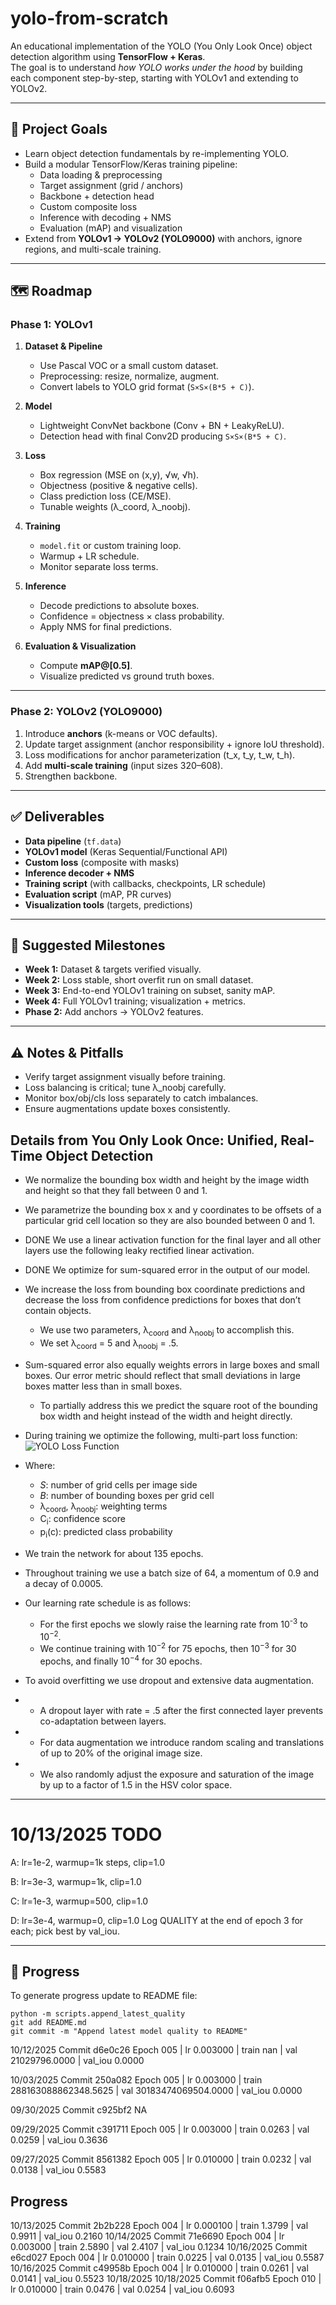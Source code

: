 # yolo-from-scratch

An educational implementation of the YOLO (You Only Look Once) object detection algorithm using **TensorFlow + Keras**.  
The goal is to understand *how YOLO works under the hood* by building each component step-by-step, starting with YOLOv1 and extending to YOLOv2.

---

## 📌 Project Goals
- Learn object detection fundamentals by re-implementing YOLO.
- Build a modular TensorFlow/Keras training pipeline:
  - Data loading & preprocessing
  - Target assignment (grid / anchors)
  - Backbone + detection head
  - Custom composite loss
  - Inference with decoding + NMS
  - Evaluation (mAP) and visualization
- Extend from **YOLOv1 → YOLOv2 (YOLO9000)** with anchors, ignore regions, and multi-scale training.

---

## 🗺 Roadmap

### Phase 1: YOLOv1
1. **Dataset & Pipeline**
   - Use Pascal VOC or a small custom dataset.
   - Preprocessing: resize, normalize, augment.
   - Convert labels to YOLO grid format (`S×S×(B*5 + C)`).

2. **Model**
   - Lightweight ConvNet backbone (Conv + BN + LeakyReLU).
   - Detection head with final Conv2D producing `S×S×(B*5 + C)`.

3. **Loss**
   - Box regression (MSE on (x,y), √w, √h).
   - Objectness (positive & negative cells).
   - Class prediction loss (CE/MSE).
   - Tunable weights (λ_coord, λ_noobj).

4. **Training**
   - `model.fit` or custom training loop.
   - Warmup + LR schedule.
   - Monitor separate loss terms.

5. **Inference**
   - Decode predictions to absolute boxes.
   - Confidence = objectness × class probability.
   - Apply NMS for final predictions.

6. **Evaluation & Visualization**
   - Compute **mAP@[0.5]**.
   - Visualize predicted vs ground truth boxes.

---

### Phase 2: YOLOv2 (YOLO9000)
1. Introduce **anchors** (k-means or VOC defaults).
2. Update target assignment (anchor responsibility + ignore IoU threshold).
3. Loss modifications for anchor parameterization (t_x, t_y, t_w, t_h).
4. Add **multi-scale training** (input sizes 320–608).
5. Strengthen backbone.

---

## ✅ Deliverables
- **Data pipeline** (`tf.data`)
- **YOLOv1 model** (Keras Sequential/Functional API)
- **Custom loss** (composite with masks)
- **Inference decoder + NMS**
- **Training script** (with callbacks, checkpoints, LR schedule)
- **Evaluation script** (mAP, PR curves)
- **Visualization tools** (targets, predictions)

---

## 📅 Suggested Milestones
- **Week 1:** Dataset & targets verified visually.
- **Week 2:** Loss stable, short overfit run on small dataset.
- **Week 3:** End-to-end YOLOv1 training on subset, sanity mAP.
- **Week 4:** Full YOLOv1 training; visualization + metrics.
- **Phase 2:** Add anchors → YOLOv2 features.

---

## ⚠️ Notes & Pitfalls
- Verify target assignment visually before training.
- Loss balancing is critical; tune λ_noobj carefully.
- Monitor box/obj/cls loss separately to catch imbalances.
- Ensure augmentations update boxes consistently.

## Details from You Only Look Once: Unified, Real-Time Object Detection
- We normalize the bounding box width and height by the image width and height so that they fall between 0 and 1.
- We parametrize the bounding box x and y coordinates to be offsets of a particular grid cell location so they are also bounded between 0 and 1.
- DONE We use a linear activation function for the final layer and all other layers use the following leaky rectified linear activation.
- DONE We optimize for sum-squared error in the output of our model.
- We increase the loss from bounding box coordinate predictions and decrease the loss from confidence predictions for boxes that don’t contain objects. 
  - We use two parameters, λ<sub>coord</sub> and λ<sub>noobj</sub> to accomplish this. 
  - We set λ<sub>coord</sub> = 5 and λ<sub>noobj</sub> = .5.
- Sum-squared error also equally weights errors in large boxes and small boxes. Our error metric should reflect that small deviations in large boxes matter less than in small
boxes. 
  - To partially address this we predict the square root of the bounding box width and height instead of the width and height directly.
- During training we optimize the following, multi-part loss function:
![YOLO Loss Function](assets/yolo_loss_function.png)

- Where: 
  - <i>S</i>: number of grid cells per image side  
  - <i>B</i>: number of bounding boxes per grid cell  
  - λ<sub>coord</sub>, λ<sub>noobj</sub>: weighting terms  
  - C<sub>i</sub>: confidence score  
  - p<sub>i</sub>(c): predicted class probability  

- We train the network for about 135 epochs.
- Throughout training we use a batch size of 64, a momentum of 0.9 and a decay of 0.0005.
- Our learning rate schedule is as follows: 
  - For the first epochs we slowly raise the learning rate from 10<sup>-3</sup> to 10<sup>−2</sup>.
  - We continue training with 10<sup>−2</sup> for 75 epochs, then 10<sup>−3</sup> for 30 epochs, and finally 10<sup>−4</sup> for 30 epochs.
- To avoid overfitting we use dropout and extensive data augmentation. 
- - A dropout layer with rate = .5 after the first connected layer prevents co-adaptation between layers.
- - For data augmentation we introduce random scaling and translations of up to 20% of the original image size. 
- - We also randomly adjust the exposure and saturation of the image by up to a factor of 1.5 in the HSV color space.

---
# 10/13/2025 TODO
A: lr=1e-2, warmup=1k steps, clip=1.0

B: lr=3e-3, warmup=1k, clip=1.0

C: lr=1e-3, warmup=500, clip=1.0

D: lr=3e-4, warmup=0, clip=1.0
Log QUALITY at the end of epoch 3 for each; pick best by val_iou.

---

## 📂 Progress

To generate progress update to README file:

```
python -m scripts.append_latest_quality
git add README.md
git commit -m "Append latest model quality to README"
```

10/12/2025 Commit d6e0c26
Epoch 005 | lr 0.003000 | train nan | val 21029796.0000 | val_iou 0.0000

10/03/2025 Commit 250a082
Epoch 005 | lr 0.003000 | train 288163088862348.5625 | val 30183474069504.0000 | val_iou 0.0000

09/30/2025 Commit c925bf2
NA

09/29/2025 Commit c391711
Epoch 005 | lr 0.003000 | train 0.0263 | val 0.0259 | val_iou 0.3636

09/27/2025 Commit 8561382
Epoch 005 | lr 0.010000 | train 0.0232 | val 0.0138 | val_iou 0.5583

## Progress
10/13/2025 Commit 2b2b228 Epoch 004 | lr 0.000100 | train 1.3799 | val 0.9911 | val_iou 0.2160
10/14/2025 Commit 71e6690 Epoch 004 | lr 0.003000 | train 2.5890 | val 2.4107 | val_iou 0.1234
10/16/2025 Commit e6cd027 Epoch 004 | lr 0.010000 | train 0.0225 | val 0.0135 | val_iou 0.5587
10/16/2025 Commit c49958b Epoch 004 | lr 0.010000 | train 0.0261 | val 0.0141 | val_iou 0.5523
10/18/2025 10/18/2025 Commit f06afb5 Epoch 010 | lr 0.010000 | train 0.0476 | val 0.0254 | val_iou 0.6093
